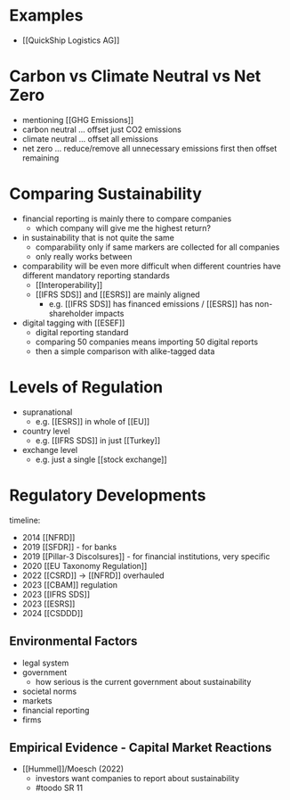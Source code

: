 # Examples
- [[QuickShip Logistics AG]]
# Carbon vs Climate Neutral vs Net Zero
- mentioning [[GHG Emissions]]
- carbon neutral ... offset just CO2 emissions
- climate neutral ... offset all emissions
- net zero ... reduce/remove all unnecessary emissions first then offset remaining

# Comparing Sustainability
- financial reporting is mainly there to compare companies
	- which company will give me the highest return?
- in sustainability that is not quite the same
	- comparability only if same markers are collected for all companies
	- only really works between 
- comparability will be even more difficult when different countries have different mandatory reporting standards
	- [[Interoperability]]
	- [[IFRS SDS]] and [[ESRS]] are mainly aligned
		- e.g. [[IFRS SDS]] has financed emissions / [[ESRS]] has non-shareholder impacts
- digital tagging with [[ESEF]]
	- digital reporting standard
	- comparing 50 companies means importing 50 digital reports
	- then a simple comparison with alike-tagged data

# Levels of Regulation
- supranational
	- e.g. [[ESRS]] in whole of [[EU]]
- country level
	- e.g. [[IFRS SDS]] in just [[Turkey]]
- exchange level
	- e.g. just a single [[stock exchange]]

# Regulatory Developments
timeline:
- 2014 [[NFRD]]
- 2019 [[SFDR]] - for banks
- 2019 [[Pillar-3 Discolsures]] - for financial institutions, very specific
- 2020 [[EU Taxonomy Regulation]]
- 2022 [[CSRD]] -> [[NFRD]] overhauled
- 2023 [[CBAM]] regulation
- 2023 [[IFRS SDS]]
- 2023 [[ESRS]]
- 2024 [[CSDDD]]

## Environmental Factors
- legal system
- government
	- how serious is the current government about sustainability
- societal norms
- markets
- financial reporting
- firms

## Empirical Evidence - Capital Market Reactions
- [[Hummel]]/Moesch (2022) 
	- investors want companies to report about sustainability
	- #toodo SR 11
